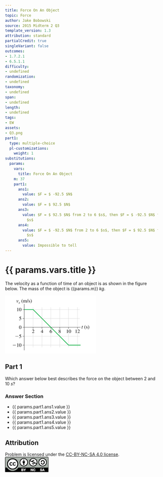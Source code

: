 ```yaml
---
title: Force On An Object
topic: Force
author: Jake Bobowski
source: 2015 Midterm 2 Q3
template_version: 1.3
attribution: standard
partialCredit: true
singleVariant: false
outcomes:
- 1.7.2.1
- 6.5.1.1
difficulty:
- undefined
randomization:
- undefined
taxonomy:
- undefined
span:
- undefined
length:
- undefined
tags:
- EW
assets:
- Q3.png
part1:
  type: multiple-choice
  pl-customizations:
    weight: 1
substitutions:
  params:
    vars:
      title: Force On An Object
    m: 37
    part1:
      ans1:
        value: $F = $ -92.5 $N$
      ans2:
        value: $F = $ 92.5 $N$
      ans3:
        value: $F = $ 92.5 $N$ from 2 to 6 $s$, then $F = $ -92.5 $N$ from 6 to 10
          $s$
      ans4:
        value: $F = $ -92.5 $N$ from 2 to 6 $s$, then $F = $ 92.5 $N$ from 6 to 10
          $s$
      ans5:
        value: Impossible to tell
---
```

# {{ params.vars.title }}
The velocity as a function of time of an object is as shown in the figure below. The mass of the
object is {{params.m}} $kg$.

<img src="Q3.png" alt="A graph of velocity and time. The object has a velocity of 10 meters per second at 0 to 2 seconds. The object's velocity decreases to 0 meters per second at 6 seconds. The object's velocity is at negative 10 meters per seconds from 10 to 12 seconds." width=300>

## Part 1

Which answer below best describes the force on the object between 2 and 10 $s$?

### Answer Section

- {{ params.part1.ans1.value }}
- {{ params.part1.ans2.value }}
- {{ params.part1.ans3.value }}
- {{ params.part1.ans4.value }}
- {{ params.part1.ans5.value }}

## Attribution

Problem is licensed under the [CC-BY-NC-SA 4.0 license](https://creativecommons.org/licenses/by-nc-sa/4.0/).<br> ![The Creative Commons 4.0 license requiring attribution-BY, non-commercial-NC, and share-alike-SA license.](https://raw.githubusercontent.com/firasm/bits/master/by-nc-sa.png)